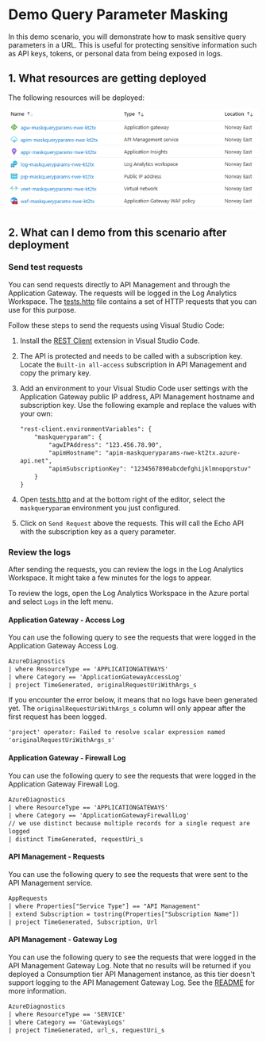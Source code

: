 # Demo Query Parameter Masking

In this demo scenario, you will demonstrate how to mask sensitive query parameters in a URL. This is useful for protecting sensitive information such as API keys, tokens, or personal data from being exposed in logs.

## 1. What resources are getting deployed

The following resources will be deployed:

![Deployed Resources](/images/deployed-resources.png)


## 2. What can I demo from this scenario after deployment

### Send test requests

You can send requests directly to API Management and through the Application Gateway. 
The requests will be logged in the Log Analytics Workspace.
The [tests.http](/tests/tests.http) file contains a set of HTTP requests that you can use for this purpose.

Follow these steps to send the requests using Visual Studio Code:

1. Install the [REST Client](https://marketplace.visualstudio.com/items?itemName=humao.rest-client) extension in Visual Studio Code. 

1. The API is protected and needs to be called with a subscription key. 
   Locate the `Built-in all-access` subscription in API Management and copy the primary key.

1. Add an environment to your Visual Studio Code user settings with the Application Gateway public IP address, API Management hostname and subscription key. 
   Use the following example and replace the values with your own:
   ```
   "rest-client.environmentVariables": {
       "maskqueryparam": {
           "agwIPAddress": "123.456.78.90",
           "apimHostname": "apim-maskqueryparams-nwe-kt2tx.azure-api.net",
           "apimSubscriptionKey": "1234567890abcdefghijklmnopqrstuv"
       }
   }
   ```

1. Open [tests.http](/tests/tests.http) and at the bottom right of the editor, select the `maskqueryparam` environment you just configured.

1. Click on `Send Request` above the requests. This will call the Echo API with the subscription key as a query parameter.

### Review the logs

After sending the requests, you can review the logs in the Log Analytics Workspace. It might take a few minutes for the logs to appear.

To review the logs, open the Log Analytics Workspace in the Azure portal and select `Logs` in the left menu.

#### Application Gateway - Access Log

You can use the following query to see the requests that were logged in the Application Gateway Access Log.

```kusto
AzureDiagnostics
| where ResourceType == 'APPLICATIONGATEWAYS'
| where Category == 'ApplicationGatewayAccessLog'
| project TimeGenerated, originalRequestUriWithArgs_s
```

If you encounter the error below, it means that no logs have been generated yet. 
The `originalRequestUriWithArgs_s` column will only appear after the first request has been logged.

```
'project' operator: Failed to resolve scalar expression named 'originalRequestUriWithArgs_s'
```


#### Application Gateway - Firewall Log

You can use the following query to see the requests that were logged in the Application Gateway Firewall Log.

```kusto
AzureDiagnostics
| where ResourceType == 'APPLICATIONGATEWAYS'
| where Category == 'ApplicationGatewayFirewallLog'
// we use distinct because multiple records for a single request are logged
| distinct TimeGenerated, requestUri_s
```

#### API Management - Requests

You can use the following query to see the requests that were sent to the API Management service.

```kusto
AppRequests 
| where Properties["Service Type"] == "API Management"
| extend Subscription = tostring(Properties["Subscription Name"])
| project TimeGenerated, Subscription, Url
```

#### API Management - Gateway Log

You can use the following query to see the requests that were logged in the API Management Gateway Log.
Note that no results will be returned if you deployed a Consumption tier API Management instance, as this tier doesn't support logging to the API Management Gateway Log. 
See the [README](/README.md) for more information.

```kusto
AzureDiagnostics
| where ResourceType == 'SERVICE'
| where Category == 'GatewayLogs'
| project TimeGenerated, url_s, requestUri_s
```